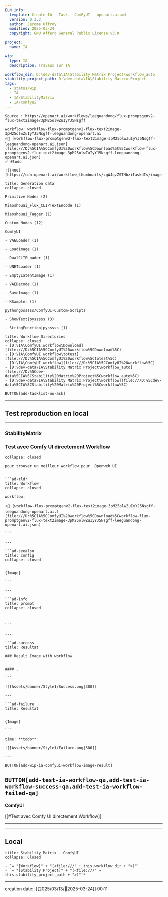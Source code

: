 ```yaml
---
ELN info:
  template: Create IA - Task - ComFyUI - openart.ai.md
  version: 0.3.2
  author: Jerome Offroy
  modified: 2025-03-24
  copyright: GNU Affero General Public License v3.0

project:
  name: IA

wip:
  type: IA
  description: Travaux sur IA

workflow_dir: D:\dev-data\IA\Stability Matrix Project\workflow_auto
stability_project_path: D:\dev-data\IA\Stability Matrix Project
tags:
  - status/wip
  - IA
  - IA/StabilityMatrix
  - IA/comfyui
---
```

````ad-tip
Source : https://openart.ai/workflows/leeguandong/flux-promptgenv2-flux-text2image/3pM25olwZuIyYJ5Nsgff

workflow: workflow-flux-promptgenv2-flux-text2image-3pM25olwZuIyYJ5Nsgff-leeguandong-openart.ai
⭐🚧 [workflow-flux-promptgenv2-flux-text2image-3pM25olwZuIyYJ5Nsgff-leeguandong-openart.ai.json](file:///D:%5CIA%5CComfyUI%20workflow%5CDownload%5C%5Cworkflow-flux-promptgenv2-flux-text2image-3pM25olwZuIyYJ5Nsgff-leeguandong-openart.ai.json)
✅ #todo

![|400](https://cdn.openart.ai/workflow_thumbnails/zgWJqzZSTHbziIaskdIs/image_bQ1AnLVm_1734193134094_raw.jpg)
````

````ad-quote
title: Generation data
collapse: closed

Primitive Nodes (2)

Miaoshouai_Flux_CLIPTextEncode (1)

Miaoshouai_Tagger (1)

Custom Nodes (12)

ComfyUI

- VAELoader (1)

- LoadImage (1)

- DualCLIPLoader (1)

- UNETLoader (1)

- EmptyLatentImage (1)

- VAEDecode (1)

- SaveImage (1)

- KSampler (1)

pythongosssss/ComfyUI-Custom-Scripts

- ShowText|pysssss (3)

- StringFunction|pysssss (1)

````


```ad-info
title: Workflow Directories
collapse: closed
- [D:\IA\ComfyUI workflow\Download](file:///D:%5CIA%5CComfyUI%20workflow%5CDownload%5C)
- [D:\IA\ComfyUI workflow\totest](file:///D:%5CIA%5CComfyUI%20workflow%5Ctotest%5C)
- [D:\IA\ComfyUI workflow](file:///D:%5CIA%5CComfyUI%20workflow%5C)
- [D:\dev-data\IA\Stability Matrix Project\workflow_auto](file:///D:%5Cdev-data%5CIA%5CStability%20Matrix%20Project%5Cworkflow_auto%5C)
- [D:\dev-data\IA\Stability Matrix Project\workflow](file:///D:%5Cdev-data%5CIA%5CStability%20Matrix%20Project%5Cworkflow%5C)
```




`BUTTON[add-tasklist-no-ask]`


---

## Test reproduction en local

---
### StabilityMatrix 
### Test avec Comfy UI directement Workflow

```ad-info
collapse: closed

pour trouver un meilleur workflow pour  Openweb UI
```

```````ad-success

```ad-tldr
title: Workflow
collapse: closed

workflow:

⭐🚧 [workflow-flux-promptgenv2-flux-text2image-3pM25olwZuIyYJ5Nsgff-leeguandong-openart.ai.](file:///D:%5CIA%5CComfyUI%20workflow%5CDownload%5Cworkflow-flux-promptgenv2-flux-text2image-3pM25olwZuIyYJ5Nsgff-leeguandong-openart.ai.json)

```

---

```ad-seealso
title: config
collapse: closed


{Image}

```

---

```ad-info
title: prompt
collapse: closed

 

```

---

```ad-success
title: Resultat

### Result Image with workflow


#### .

```

![[Assets/banner/Style1/Success.png|300]]

---

```ad-failure
title: Resultat


{Image}

```

time: **todo**

![[Assets/banner/Style1/Failure.png|300]]

---

```````

`BUTTON[add-wip-ia-comfyui-workflow-image-result]`

`BUTTON[add-test-ia-workflow-qa,add-test-ia-workflow-success-qa,add-test-ia-workflow-failed-qa]`
---
#### ComfyUI 
[[#Test avec Comfy UI directement Workflow]]

---





---
## Local

```ad-tip
title: Stability Matrix - ComfyUI
collapse: Closed

- `= "[Workflow]" + "(<file:///" + this.workflow_dir + ">)"`
- `= "[Stability Project]" + "(<file:///" + this.stability_project_path + ">)"`*
```

---
creation date:: [[2025/03/13/📒2025-03-24]]  00:11


